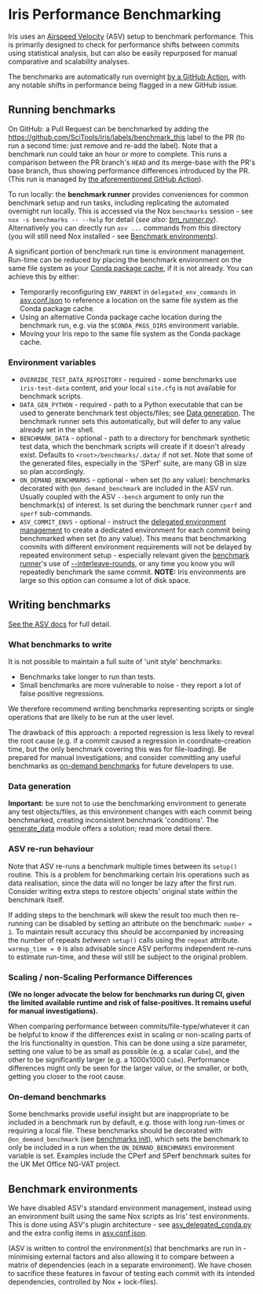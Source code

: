 # Iris Performance Benchmarking

Iris uses an [Airspeed Velocity](https://github.com/airspeed-velocity/asv)
(ASV) setup to benchmark performance. This is primarily designed to check for
performance shifts between commits using statistical analysis, but can also
be easily repurposed for manual comparative and scalability analyses.

The benchmarks are automatically run overnight
[by a GitHub Action](../.github/workflows/benchmark.yml), with any notable
shifts in performance being flagged in a new GitHub issue.

## Running benchmarks

On GitHub: a Pull Request can be benchmarked by adding the 
https://github.com/SciTools/iris/labels/benchmark_this 
label to the PR (to run a second time: just remove and re-add the label).
Note that a benchmark run could take an hour or more to complete.
This runs a comparison between the PR branch's ``HEAD`` and its merge-base with
the PR's base branch, thus showing performance differences introduced
by the PR. (This run is managed by 
[the aforementioned GitHub Action](../.github/workflows/benchmark.yml)).

To run locally: the **benchmark runner** provides conveniences for
common benchmark setup and run tasks, including replicating the automated 
overnight run locally. This is accessed via the Nox `benchmarks` session - see
`nox -s benchmarks -- --help` for detail (_see also: 
[bm_runner.py](./bm_runner.py)_). Alternatively you can directly run `asv ...`
commands from this directory (you will still need Nox installed - see
[Benchmark environments](#benchmark-environments)).

A significant portion of benchmark run time is environment management. Run-time
can be reduced by placing the benchmark environment on the same file system as
your
[Conda package cache](https://conda.io/projects/conda/en/latest/user-guide/configuration/use-condarc.html#specify-pkg-directories),
if it is not already. You can achieve this by either:

- Temporarily reconfiguring `ENV_PARENT` in `delegated_env_commands` 
  in [asv.conf.json](asv.conf.json) to reference a location on the same file
  system as the Conda package cache.
- Using an alternative Conda package cache location during the benchmark run,
  e.g. via the `$CONDA_PKGS_DIRS` environment variable.
- Moving your Iris repo to the same file system as the Conda package cache.

### Environment variables

* `OVERRIDE_TEST_DATA_REPOSITORY` - required - some benchmarks use
`iris-test-data` content, and your local `site.cfg` is not available for
benchmark scripts.
* `DATA_GEN_PYTHON` - required - path to a Python executable that can be
used to generate benchmark test objects/files; see
[Data generation](#data-generation). The benchmark runner sets this 
automatically, but will defer to any value already set in the shell.
* `BENCHMARK_DATA` - optional - path to a directory for benchmark synthetic
test data, which the benchmark scripts will create if it doesn't already
exist. Defaults to `<root>/benchmarks/.data/` if not set. Note that some of
the generated files, especially in the 'SPerf' suite, are many GB in size so
plan accordingly.
* `ON_DEMAND_BENCHMARKS` - optional - when set (to any value): benchmarks
decorated with `@on_demand_benchmark` are included in the ASV run. Usually
coupled with the ASV `--bench` argument to only run the benchmark(s) of
interest. Is set during the benchmark runner `cperf` and `sperf` sub-commands.
* `ASV_COMMIT_ENVS` - optional - instruct the 
[delegated environment management](#benchmark-environments) to create a
dedicated environment for each commit being benchmarked when set (to any 
value). This means that benchmarking commits with different environment 
requirements will not be delayed by repeated environment setup - especially 
relevant given the [benchmark runner](bm_runner.py)'s use of
[--interleave-rounds](https://asv.readthedocs.io/en/stable/commands.html?highlight=interleave-rounds#asv-run),
or any time you know you will repeatedly benchmark the same commit. **NOTE:**
Iris environments are large so this option can consume a lot of disk space.

## Writing benchmarks

[See the ASV docs](https://asv.readthedocs.io/) for full detail.

### What benchmarks to write

It is not possible to maintain a full suite of 'unit style' benchmarks:

* Benchmarks take longer to run than tests.
* Small benchmarks are more vulnerable to noise - they report a lot of false
positive regressions.

We therefore recommend writing benchmarks representing scripts or single
operations that are likely to be run at the user level.

The drawback of this approach: a reported regression is less likely to reveal
the root cause (e.g. if a commit caused a regression in coordinate-creation 
time, but the only benchmark covering this was for file-loading). Be prepared
for manual investigations; and consider committing any useful benchmarks as 
[on-demand benchmarks](#on-demand-benchmarks) for future developers to use.

### Data generation
**Important:** be sure not to use the benchmarking environment to generate any
test objects/files, as this environment changes with each commit being
benchmarked, creating inconsistent benchmark 'conditions'. The
[generate_data](./benchmarks/generate_data/__init__.py) module offers a
solution; read more detail there.

### ASV re-run behaviour

Note that ASV re-runs a benchmark multiple times between its `setup()` routine.
This is a problem for benchmarking certain Iris operations such as data
realisation, since the data will no longer be lazy after the first run.
Consider writing extra steps to restore objects' original state _within_ the
benchmark itself.

If adding steps to the benchmark will skew the result too much then re-running
can be disabled by setting an attribute on the benchmark: `number = 1`. To
maintain result accuracy this should be accompanied by increasing the number of
repeats _between_ `setup()` calls using the `repeat` attribute.
`warmup_time = 0` is also advisable since ASV performs independent re-runs to
estimate run-time, and these will still be subject to the original problem.

### Scaling / non-Scaling Performance Differences

**(We no longer advocate the below for benchmarks run during CI, given the
limited available runtime and risk of false-positives. It remains useful for
manual investigations).**

When comparing performance between commits/file-type/whatever it can be helpful
to know if the differences exist in scaling or non-scaling parts of the Iris
functionality in question. This can be done using a size parameter, setting
one value to be as small as possible (e.g. a scalar `Cube`), and the other to
be significantly larger (e.g. a 1000x1000 `Cube`). Performance differences
might only be seen for the larger value, or the smaller, or both, getting you
closer to the root cause.

### On-demand benchmarks

Some benchmarks provide useful insight but are inappropriate to be included in
a benchmark run by default, e.g. those with long run-times or requiring a local
file. These benchmarks should be decorated with `@on_demand_benchmark`
(see [benchmarks init](./benchmarks/__init__.py)), which
sets the benchmark to only be included in a run when the `ON_DEMAND_BENCHMARKS`
environment variable is set. Examples include the CPerf and SPerf benchmark
suites for the UK Met Office NG-VAT project.

## Benchmark environments

We have disabled ASV's standard environment management, instead using an
environment built using the same Nox scripts as Iris' test environments. This
is done using ASV's plugin architecture - see
[asv_delegated_conda.py](asv_delegated_conda.py) and the extra config items in
[asv.conf.json](asv.conf.json).

(ASV is written to control the environment(s) that benchmarks are run in -
minimising external factors and also allowing it to compare between a matrix
of dependencies (each in a separate environment). We have chosen to sacrifice
these features in favour of testing each commit with its intended dependencies,
controlled by Nox + lock-files).
